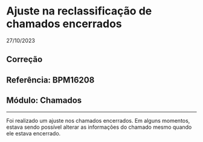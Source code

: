 # Ajuste na reclassificação de chamados encerrados
27/10/2023
## Correção
## Referência: BPM16208
## Módulo: Chamados
***

Foi realizado um ajuste nos chamados encerrados. Em alguns momentos, estava sendo possível alterar as informações do chamado mesmo quando ele estava encerrado.